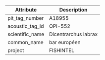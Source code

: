 | Attribute  | Description |
| ------------- | ------------- |
| pit_tag_number | A18955 |
| acoustic_tag_id | OPI-552 |
| scientific_name | Dicentrarchus labrax |
| common_name | bar européen |
| project | FISHINTEL |